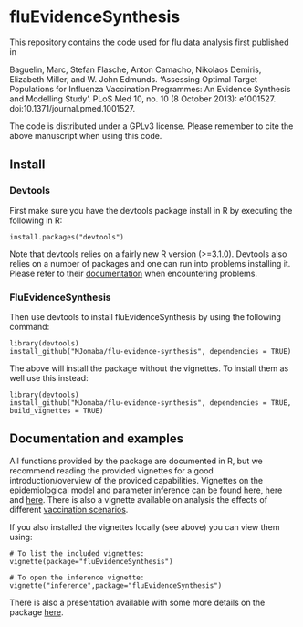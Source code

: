# fluEvidenceSynthesis

This repository contains the code used for flu data analysis first published in

Baguelin, Marc, Stefan Flasche, Anton Camacho, Nikolaos Demiris, Elizabeth Miller, and W. John Edmunds. ‘Assessing Optimal Target Populations for Influenza Vaccination Programmes: An Evidence Synthesis and Modelling Study’. PLoS Med 10, no. 10 (8 October 2013): e1001527. doi:10.1371/journal.pmed.1001527.

The code is distributed under a GPLv3 license. Please remember to cite the above manuscript when using this code.

## Install

### Devtools

First make sure you have the devtools package install in R by executing the following in R:

```{r}
install.packages("devtools")
```

Note that devtools relies on a fairly new R version (>=3.1.0). Devtools also relies on a number of packages and one can run into problems installing it. Please refer to their [documentation](https://github.com/hadley/devtools) when encountering problems.

### FluEvidenceSynthesis

Then use devtools to install fluEvidenceSynthesis by using the following command:

```{r}
library(devtools)
install_github("MJomaba/flu-evidence-synthesis", dependencies = TRUE)
```

The above will install the package without the vignettes. To install them as well use this instead:

```{r}
library(devtools)
install_github("MJomaba/flu-evidence-synthesis", dependencies = TRUE, build_vignettes = TRUE)
```


## Documentation and examples

All functions provided by the package are documented in R, but we recommend reading the provided vignettes for a good introduction/overview of the provided capabilities. Vignettes on the epidemiological model and parameter inference can be found [here](http://blackedder.github.io/flu-evidence-synthesis/modelling.html), [here](http://blackedder.github.io/flu-evidence-synthesis/adapting-the-transmission-model.html) and [here](http://blackedder.github.io/flu-evidence-synthesis/inference.html). There is also a vignette available on analysis the effects of different [vaccination scenarios](http://blackedder.github.io/flu-evidence-synthesis/vaccination.html).

If you also installed the vignettes locally (see above) you can view them using:

```{r}
# To list the included vignettes:
vignette(package="fluEvidenceSynthesis")

# To open the inference vignette:
vignette("inference",package="fluEvidenceSynthesis")
```

There is also a presentation available with some more details on the package [here](http://blackedder.github.io/flu-evidence-synthesis/RCoursePackage.html).
